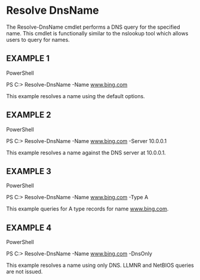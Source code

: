 
Resolve DnsName
==
The Resolve-DnsName cmdlet performs a DNS query for the specified name. This cmdlet is functionally similar to the nslookup tool which allows users to query for names.


EXAMPLE 1
--
PowerShell

PS C:\> Resolve-DnsName -Name www.bing.com

This example resolves a name using the default options.

EXAMPLE 2
--
PowerShell


PS C:\> Resolve-DnsName -Name www.bing.com -Server 10.0.0.1

This example resolves a name against the DNS server at 10.0.0.1.

EXAMPLE 3
--
PowerShell


PS C:\> Resolve-DnsName -Name www.bing.com -Type A

This example queries for A type records for name www.bing.com.

EXAMPLE 4
--
PowerShell

PS C:\> Resolve-DnsName -Name www.bing.com -DnsOnly

This example resolves a name using only DNS. LLMNR and NetBIOS queries are not issued.
